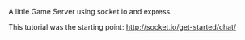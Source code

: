 A little Game Server using socket.io and express.

This tutorial was the starting point:
http://socket.io/get-started/chat/


